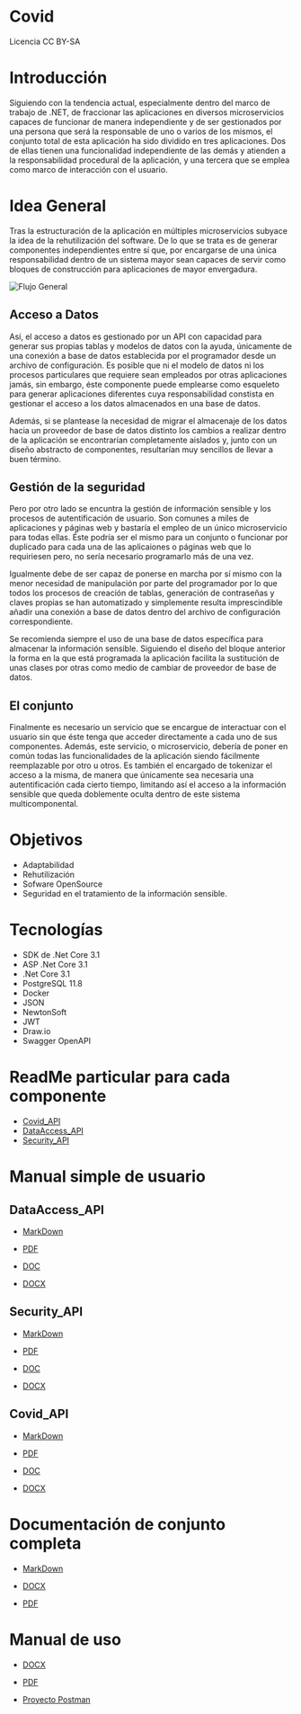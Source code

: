 # Covid

Licencia CC BY-SA 

# Introducción

Siguiendo con la tendencia actual, especialmente dentro del marco de trabajo de .NET, de fraccionar las aplicaciones en diversos microservicios capaces de funcionar de manera independiente y de ser gestionados por una persona que será la responsable de uno o varios de los mismos, el conjunto total de esta aplicación ha sido dividido en tres aplicaciones. Dos de ellas tienen una funcionalidad independiente de las demás y atienden a la responsabilidad procedural de la aplicación, y una tercera que se emplea como marco de interacción con el usuario.

# Idea General

Tras la estructuración de la aplicación en múltiples microservicios subyace la idea de la rehutilización del software. De lo que se trata es de generar componentes independientes entre sí que, por encargarse de una única responsabilidad dentro de un sistema mayor sean capaces de servir como bloques de construcción para aplicaciones de mayor envergadura.

![Flujo General](./Diagrams/DiseñoGeneral.png)

## Acceso a Datos

Así, el acceso a datos es gestionado por un API con capacidad para generar sus propias tablas y modelos de datos con la ayuda, únicamente de una conexión a base de datos establecida por el programador desde un archivo de configuración. Es posible que ni el modelo de datos ni los procesos particulares que requiere sean empleados por otras aplicaciones jamás, sin embargo, éste componente puede emplearse como esqueleto para generar aplicaciones diferentes cuya responsabilidad constista en gestionar el acceso a los datos almacenados en una base de datos.

Además, si se plantease la necesidad de migrar el almacenaje de los datos hacia un proveedor de base de datos distinto los cambios a realizar dentro de la aplicación se encontrarían completamente aislados y, junto con un diseño abstracto de componentes, resultarían muy sencillos de llevar a buen término.

## Gestión de la seguridad

Pero por otro lado se encuntra la gestión de información sensible y los procesos de autentificación de usuario. Son comunes a miles de aplicaciones y páginas web y bastaría el empleo de un único microservicio para todas ellas. Éste podría ser el mismo para un conjunto o funcionar por duplicado para cada una de las aplicaiones o páginas web que lo requiriesen pero, no sería necesario programarlo más de una vez. 

Igualmente debe de ser capaz de ponerse en marcha por sí mismo con la menor necesidad de manipulación por parte del programador por lo que todos los procesos de creación de tablas, generación de contraseñas y claves propias se han automatizado y simplemente resulta imprescindible añadir una conexión a base de datos dentro del archivo de configuración correspondiente.

Se recomienda siempre el uso de una base de datos específica para almacenar la información sensible. Siguiendo el diseño del bloque anterior la forma en la que está programada la aplicación facilita la sustitución de unas clases por otras como medio de cambiar de proveedor de base de datos.

## El conjunto

Finalmente es necesario un servicio que se encargue de interactuar con el usuario sin  que éste tenga que acceder directamente a cada uno de sus componentes. Además, este servicio, o microservicio,  debería de poner en común todas las funcionalidades de la aplicación siendo fácilmente reemplazable por otro u otros. Es también el encargado de tokenizar el acceso a la misma, de manera que únicamente sea necesaria una autentificación cada cierto tiempo, limitando así el acceso a la información sensible que queda doblemente oculta dentro de este sistema multicomponental.

# Objetivos

- Adaptabilidad
- Rehutilización
- Sofware OpenSource
- Seguridad en el tratamiento de la información sensible.

# Tecnologías

- SDK de .Net Core 3.1
- ASP .Net Core 3.1
- .Net Core 3.1
- PostgreSQL 11.8
- Docker
- JSON
- NewtonSoft
- JWT
- Draw.io
- Swagger OpenAPI

# ReadMe particular para cada componente

- [Covid_API](./Documentation/Covid_API/CovidAPIReadMe.md)
- [DataAccess_API](./Documentation/DataAccess_API/DataAccessAPIReadMe.md)
- [Security_API](./Documentation/Security_API/SecurityAPIReadMe.md)

# Manual simple de usuario

## DataAccess_API

- [MarkDown](./Documentation/DataAccess_API/SimpleUserGuide/ManualSimpleUsuario_DataAccess_API.md)

- [PDF](./Documentation/DataAccess_API/SimpleUserGuide/ManualSimpleUsuario_DataAccess_API.pdf)

- [DOC](./Documentation/DataAccess_API/SimpleUserGuide/ManualSimpleUsuario_DataAccess_API.doc)

- [DOCX](./Documentation/DataAccess_API/SimpleUserGuide/ManualSimpleUsuario_DataAccess_API.docx)

## Security_API

- [MarkDown](./Documentation/Security_API/SimpleUserGuide/ManualSimpleUsuario_Security_API.md)

- [PDF](./Documentation/Security_API/SimpleUserGuide/ManualSimpleUsuario_Security_API.pdf)

- [DOC](./Documentation/Security_API/SimpleUserGuide/ManualSimpleUsuario_Security_API.doc)

- [DOCX](./Documentation/Security_API/SimpleUserGuide/ManualSimpleUsuario_Security_API.docx)

## Covid_API

- [MarkDown](./Documentation/Covid_API/SimpleUserGuide/ManualSimpleUsuario_Covid_API.md)

- [PDF](./Documentation/Covid_API/SimpleUserGuide/ManualSimpleUsuario_Covid_API.pdf)

- [DOC](./Documentation/Covid_API/SimpleUserGuide/ManualSimpleUsuario_Covid_API.doc)

- [DOCX](./Documentation/Covid_API/SimpleUserGuide/ManualSimpleUsuario_Covid_API.docx)

# Documentación de conjunto completa

- [MarkDown](./Documentation/Documentacion.md)

- [DOCX](./Documentation/Documentacion.docx)

- [PDF](./Documentation/Documentacion.pdf)

# Manual de uso

- [DOCX](./Documentation/Manualdeuso.docx)

- [PDF](./Documentation/Manualdeuso.pdf)

- [Proyecto Postman](./Documentation/CovidAPI.postman_collection.json)
